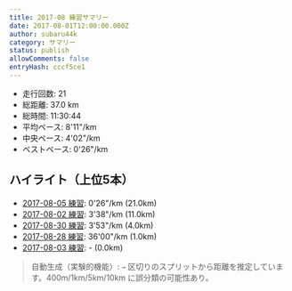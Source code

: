 ```yaml
---
title: 2017-08 練習サマリー
date: 2017-08-01T12:00:00.000Z
author: subaru44k
category: サマリー
status: publish
allowComments: false
entryHash: cccf5ce1
---
```

- 走行回数: 21
- 総距離: 37.0 km
- 総時間: 11:30:44
- 平均ペース: 8'11"/km
- 中央ペース: 4'02"/km
- ベストペース: 0'26"/km

## ハイライト（上位5本）
- [2017-08-05 練習](/2017-08-05-e73e21657472530c134460e4a34e9ee3/): 0'26"/km (21.0km)
- [2017-08-02 練習](/2017-08-02-73bc0f8d7bb0cf46823134aa379dde59/): 3'38"/km (11.0km)
- [2017-08-30 練習](/2017-08-30-dfc7fd0672f42e8667ec0f0895e812f4/): 3'53"/km (4.0km)
- [2017-08-28 練習](/2017-08-28-031d3c8f2b08f7a85bbc23e7451d77c9/): 36'00"/km (1.0km)
- [2017-08-03 練習](/2017-08-03-ae9f330e570aa4408e39d8f638678270/): - (0.0km)

> 自動生成（実験的機能）: `→` 区切りのスプリットから距離を推定しています。400m/1km/5km/10km に誤分類の可能性あり。
